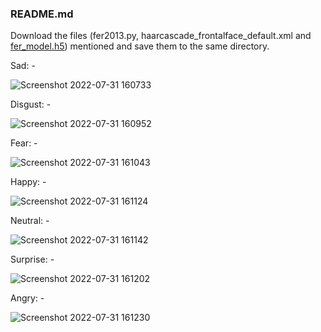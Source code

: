 ### README.md

Download the files (fer2013.py, haarcascade_frontalface_default.xml and [fer_model.h5](https://drive.google.com/file/d/1DOmkuemf_dsWQqQIszQ-QBnA99b-ktuS/view?usp=sharing)) mentioned and save them to the same directory.

Sad: - 

![Screenshot 2022-07-31 160733](https://user-images.githubusercontent.com/58398927/182022280-98f75da4-554f-459b-8b37-26e233240896.png)

Disgust: -

![Screenshot 2022-07-31 160952](https://user-images.githubusercontent.com/58398927/182022318-7edb6b4c-360f-41b6-929f-843d8f69fac5.png)

Fear: - 

![Screenshot 2022-07-31 161043](https://user-images.githubusercontent.com/58398927/182022386-33d18a3c-21a7-432a-8277-bf8d0be0651b.png)

Happy: - 

![Screenshot 2022-07-31 161124](https://user-images.githubusercontent.com/58398927/182022391-4339fe7c-6d6b-48a3-93cb-288d3d28dc66.png)

Neutral: - 

![Screenshot 2022-07-31 161142](https://user-images.githubusercontent.com/58398927/182022399-3ed7b7be-51b1-4660-9ffe-e9018f818167.png)

Surprise: -  

![Screenshot 2022-07-31 161202](https://user-images.githubusercontent.com/58398927/182022396-9cfbb54c-a4b3-45b5-ad99-09a32d75602a.png)

Angry: - 

![Screenshot 2022-07-31 161230](https://user-images.githubusercontent.com/58398927/182022401-61f3962f-792e-46ba-a981-d87f0ff34645.png)

       
